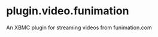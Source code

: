 plugin.video.funimation
=======================

An XBMC plugin for streaming videos from funimation.com
